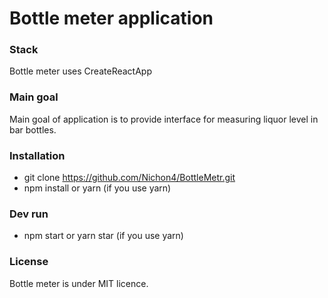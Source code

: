 # Bottle meter application

### Stack
 Bottle meter uses CreateReactApp

### Main goal

 Main goal of application is to provide interface for measuring liquor level in bar bottles.
 
### Installation 

* git clone https://github.com/Nichon4/BottleMetr.git
* npm install or yarn (if you use yarn)

### Dev run

* npm start or yarn star (if you use yarn)

### License 

Bottle meter is under MIT licence.
